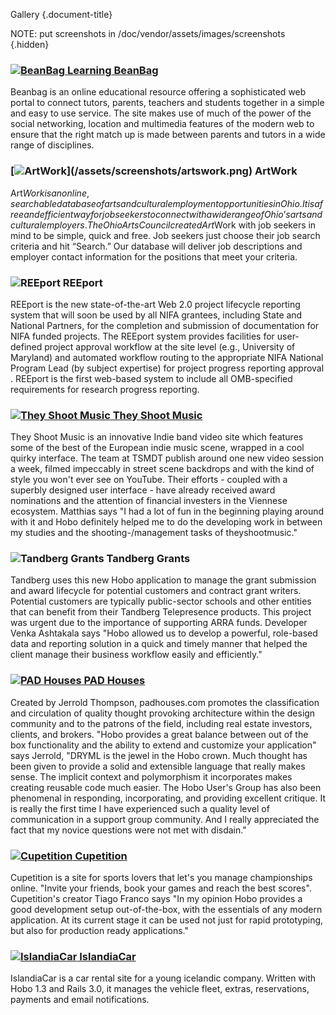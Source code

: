 Gallery
{.document-title}

NOTE: put screenshots in /doc/vendor/assets/images/screenshots
{.hidden}

### [![BeanBag Learning](/assets/screenshots/beanbag.png) BeanBag](http://beanbaglearning.com)

Beanbag is an online educational resource offering a sophisticated web portal to connect tutors, parents, teachers and students together in a simple and easy to use service. The site makes use of much of the power of the social networking, location and multimedia features of the modern web to ensure that the right match up is made between parents and tutors in a wide range of disciplines.

### [![Art$Work](/assets/screenshots/artswork.png) Art$Work](http://artworksohio.com)

Art$Work is an online, searchable database of arts and cultural employment opportunities in Ohio. It is a free and efficient way for job seekers to connect with a wide range of Ohio’s arts and cultural employers.The Ohio Arts Council created Art$Work with job seekers in mind to be simple, quick and free. Job seekers just choose their job search criteria and hit “Search.” Our database will deliver job descriptions and employer contact information for the positions that meet your criteria.

### ![REEport](/assets/screenshots/reeport.png) REEport

REEport is the new state-of-the-art Web 2.0 project lifecycle reporting system that will soon be used by all NIFA  grantees, including State  and National Partners, for the completion and submission of documentation for NIFA funded projects. The REEport system  provides facilities for user-defined project approval workflow at the site level (e.g., University of Maryland) and automated workflow routing to the appropriate NIFA National Program Lead (by subject expertise) for project progress reporting approval .  REEport is the first web-based system to include all OMB-specified requirements for research progress reporting.

### [![They Shoot Music](/assets/screenshots/theyshootmusic.png) They Shoot Music](http://theyshootmusic.com)

They Shoot Music is an innovative Indie band video site which features some of the best of the European indie music scene, wrapped in a cool quirky interface. The team at TSMDT publish around one new video session a week, filmed impeccably in street scene backdrops and with the kind of style you won't ever see on YouTube. Their efforts - coupled with a superbly designed user interface - have already received award nominations and the attention of financial investers in the Viennese ecosystem. Matthias says "I had a lot of fun in the beginning playing around with it and Hobo definitely helped me to do the developing work in between my studies and the shooting-/management tasks of theyshootmusic."

### ![Tandberg Grants](/assets/screenshots/tandberg.png) Tandberg Grants

Tandberg uses this new Hobo application to manage the grant submission and award lifecycle for potential customers and contract grant writers.  Potential customers are typically public-sector schools and other entities that can benefit from their Tandberg Telepresence products.  This project was urgent due to the importance of supporting ARRA funds. Developer Venka Ashtakala says "Hobo allowed us to develop a powerful, role-based data and reporting solution in a quick and timely manner that helped the client manage their business workflow easily and efficiently."

### [![PAD Houses](/assets/screenshots/padhouses.png) PAD Houses](http://padhouses.com)

Created by Jerrold Thompson, padhouses.com promotes the classification and circulation of quality thought provoking architecture within the design community and to the patrons of the field, including real estate investors, clients, and brokers. "Hobo provides a great balance between out of the box  functionality and the ability to extend and customize your application" says Jerrold, "DRYML is the jewel in the Hobo crown. Much thought has been  given to provide a solid and extensible language that really makes sense. The implicit context and polymorphism it incorporates makes creating  reusable code much easier. The Hobo User's Group has also been phenomenal in responding, incorporating, and providing excellent critique. It is really the first time I have experienced such a quality level of communication in a support group community. And I really appreciated the fact that my novice questions were not met with disdain."

### [![Cupetition](/assets/screenshots/cupetition.png) Cupetition](http://cupetition.com/)

Cupetition is a site for sports lovers that let's you manage championships online. "Invite your friends, book your games and reach the best scores". Cupetition's creator Tiago Franco says "In my opinion Hobo provides a good development setup out-of-the-box, with the essentials of any modern application. At its current stage it can be used not just for rapid prototyping, but also for production ready applications."

### [![IslandiaCar](/assets/screenshots/islandiacar.png) IslandiaCar](http://www.islandiacar.com/)

IslandiaCar is a car rental site for a young icelandic company. Written with Hobo 1.3 and Rails 3.0, it manages the vehicle fleet, extras, reservations, payments and email notifications.
